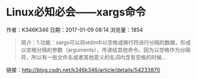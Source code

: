 # Linux必知必会——xargs命令
作者：K346K346
日期：2017-01-09 08:14
浏览量：1854
> 简介：1.功能：xargs可以将stdin中以空格或换行符进行分隔的数据，形成以空格分隔的参数（arguments），传递给其他命令。因为以空格作为分隔符，所以有一些文件名或者其他意义的名词内含有空格的时候...

 链接：http://blog.csdn.net/k346k346/article/details/54233870
